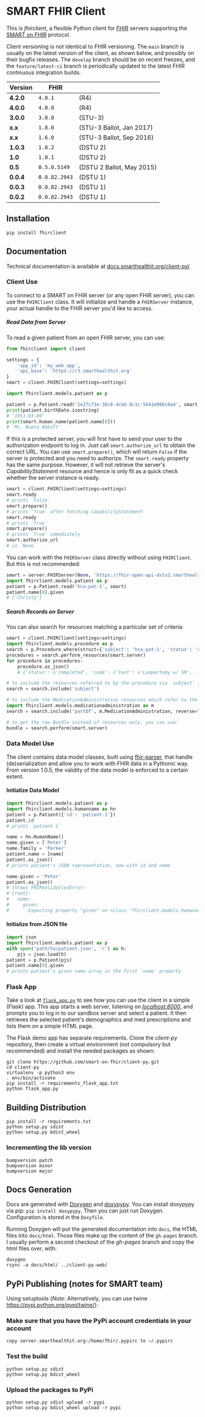 SMART FHIR Client
=================

This is _fhirclient_, a flexible Python client for [FHIR][] servers supporting the [SMART on FHIR][smart] protocol.

Client versioning is not identical to FHIR versioning.
The `main` branch is usually on the latest version of the client, as shown below, and possibly on their bugfix releases.
The `develop` branch should be on recent freezes, and the `feature/latest-ci` branch is periodically updated to the latest FHIR continuous integration builds.

   Version | FHIR         | &nbsp;
-----------|--------------|---------
 **4.2.0** |       `4.0.1` | (R4)
 **4.0.0** |       `4.0.0` | (R4)
 **3.0.0** |       `3.0.0` | (STU-3)
   **x.x** |       `1.8.0` | (STU-3 Ballot, Jan 2017)
   **x.x** |       `1.6.0` | (STU-3 Ballot, Sep 2016)
 **1.0.3** |       `1.0.2` | (DSTU 2)
   **1.0** |       `1.0.1` | (DSTU 2)
   **0.5** |  `0.5.0.5149` | (DSTU 2 Ballot, May 2015)
 **0.0.4** | `0.0.82.2943` | (DSTU 1)
 **0.0.3** | `0.0.82.2943` | (DSTU 1)
 **0.0.2** | `0.0.82.2943` | (DSTU 1)


Installation
------------

    pip install fhirclient


Documentation
-------------

Technical documentation is available at [docs.smarthealthit.org/client-py/][docs].

### Client Use

To connect to a SMART on FHIR server (or any open FHIR server), you can use the `FHIRClient` class.
It will initialize and handle a `FHIRServer` instance, your actual handle to the FHIR server you'd like to access.

##### Read Data from Server

To read a given patient from an open FHIR server, you can use:

```python
from fhirclient import client

settings = {
    'app_id': 'my_web_app',
    'api_base': 'https://r3.smarthealthit.org'
}
smart = client.FHIRClient(settings=settings)

import fhirclient.models.patient as p

patient = p.Patient.read('2e27c71e-30c8-4ceb-8c1c-5641e066c0a4', smart.server)
print(patient.birthDate.isostring)
# '1951-03-09'
print(smart.human_name(patient.name[0]))
# 'Ms. Buena Abbott'
```
If this is a protected server, you will first have to send your user to the authorization endpoint to log in.
Just call `smart.authorize_url` to obtain the correct URL.
You can use `smart.prepare()`, which will return `False` if the server is protected and you need to authorize.
The `smart.ready` property has the same purpose. However, it will not retrieve the server's _CapabilityStatement_ resource and hence is only fit as a quick check whether the server instance is ready.

```python
smart = client.FHIRClient(settings=settings)
smart.ready
# prints `False`
smart.prepare()
# prints `True` after fetching CapabilityStatement
smart.ready
# prints `True`
smart.prepare()
# prints `True` immediately
smart.authorize_url
# is `None`
```

You can work with the `FHIRServer` class directly without using `FHIRClient`. But this is not recommended:

```python
smart = server.FHIRServer(None, 'https://fhir-open-api-dstu2.smarthealthit.org')
import fhirclient.models.patient as p
patient = p.Patient.read('hca-pat-1', smart)
patient.name[0].given
# ['Christy']
```

##### Search Records on Server

You can also search for resources matching a particular set of criteria:

```python
smart = client.FHIRClient(settings=settings)
import fhirclient.models.procedure as p
search = p.Procedure.where(struct={'subject': 'hca-pat-1', 'status': 'completed'})
procedures = search.perform_resources(smart.server)
for procedure in procedures:
    procedure.as_json()
    # {'status': u'completed', 'code': {'text': u'Lumpectomy w/ SN', ...

# to include the resources referred to by the procedure via `subject` in the results
search = search.include('subject')

# to include the MedicationAdministration resources which refer to the procedure via `partOf`
import fhirclient.models.medicationadministration as m
search = search.include('partOf', m.MedicationAdministration, reverse=True)

# to get the raw Bundle instead of resources only, you can use:
bundle = search.perform(smart.server)
```

### Data Model Use

The client contains data model classes, built using [fhir-parser][], that handle (de)serialization and allow you to work with FHIR data in a Pythonic way. From version 1.0.5, the validity of the data model is enforced to a certain extent.

#### Initialize Data Model

```python
import fhirclient.models.patient as p
import fhirclient.models.humanname as hn
patient = p.Patient({'id': 'patient-1'})
patient.id
# prints `patient-1`

name = hn.HumanName()
name.given = ['Peter']
name.family = 'Parker'
patient.name = [name]
patient.as_json()
# prints patient's JSON representation, now with id and name

name.given = 'Peter'
patient.as_json()
# throws FHIRValidationError:
# {root}:
#   name:
#     given:
#       Expecting property "given" on <class 'fhirclient.models.humanname.HumanName'> to be list, but is <class 'str'>
```

#### Initialize from JSON file

```python
import json
import fhirclient.models.patient as p
with open('path/to/patient.json', 'r') as h:
    pjs = json.load(h)
patient = p.Patient(pjs)
patient.name[0].given
# prints patient's given name array in the first `name` property
```

### Flask App

Take a look at [`flask_app.py`][flask_app] to see how you can use the client in a simple (Flask) app.
This app starts a web server, listening on [_localhost:8000_](http://localhost:8000), and prompts you to log in to our sandbox server and select a patient.
It then retrieves the selected patient's demographics and med prescriptions and lists them on a simple HTML page.

The Flask demo app has separate requirements.
Clone the _client-py_ repository, then create a virtual environment (not compulsory but recommended) and install the needed packages as shown:

    git clone https://github.com/smart-on-fhir/client-py.git
    cd client-py
    virtualenv -p python3 env
    . env/bin/activate
    pip install -r requirements_flask_app.txt
    python flask_app.py


Building Distribution
---------------------

    pip install -r requirements.txt
    python setup.py sdist
    python setup.py bdist_wheel


### Incrementing the lib version

    bumpversion patch
    bumpversion minor
    bumpversion major


Docs Generation
---------------

Docs are generated with [Doxygen][] and [doxypypy][].
You can install doxypypy via pip: `pip install doxypypy`.
Then you can just run Doxygen. Configuration is stored in the `Doxyfile`.

Running Doxygen will put the generated documentation into `docs`, the HTML files into `docs/html`.
Those files make up the content of the `gh-pages` branch.
I usually perform a second checkout of the _gh-pages_ branch and copy the html files over, with:

    doxygen
    rsync -a docs/html/ ../client-py-web/


PyPi Publishing (notes for SMART team)
--------------------------------------

Using setuptools (*Note*: Alternatively, you can use twine https://pypi.python.org/pypi/twine/):

### Make sure that you have the PyPi account credentials in your account

    copy server.smarthealthit.org:/home/fhir/.pypirc to ~/.pypirc

### Test the build

    python setup.py sdist
    python setup.py bdist_wheel

### Upload the packages to PyPi

    python setup.py sdist upload -r pypi
    python setup.py bdist_wheel upload -r pypi


[fhir]: http://www.hl7.org/implement/standards/fhir/
[smart]: http://docs.smarthealthit.org
[fhir-parser]: https://github.com/smart-on-fhir/fhir-parser
[docs]: https://smart-on-fhir.github.io/client-py
[flask_app]: https://github.com/smart-on-fhir/client-py/blob/main/flask_app.py
[doxygen]: http://www.stack.nl/~dimitri/doxygen
[doxypypy]: https://github.com/Feneric/doxypypy
